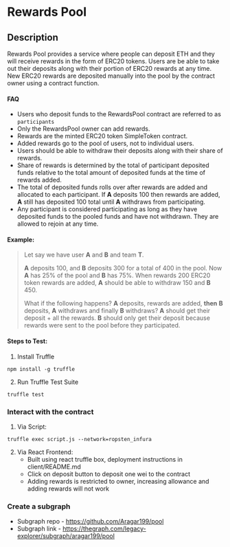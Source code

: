# Rewards Pool
## Description

Rewards Pool provides a service where people can deposit ETH and they will receive rewards in the form of ERC20 tokens. Users are be able to take out their deposits along with their portion of ERC20 rewards at any time. New ERC20 rewards are deposited manually into the pool by the contract owner using a contract function.

#### FAQ

- Users who deposit funds to the RewardsPool contract are referred to as `participants`
- Only the RewardsPool owner can add rewards.
- Rewards are the minted ERC20 token SimpleToken contract.
- Added rewards go to the pool of users, not to individual users.
- Users should be able to withdraw their deposits along with their share of rewards.
- Share of rewards is determined by the total of participant deposited funds relative to the total amount of deposited funds at the time of rewards added.
- The total of deposited funds rolls over after rewards are added and allocated to each participant. If **A** deposits 100 then rewards are added, **A** still has deposited 100 total until **A** withdraws from participating.
- Any participant is considered participating as long as they have deposited funds to the pooled funds and have not withdrawn. They are allowed to rejoin at any time.
#### Example:

> Let say we have user **A** and **B** and team **T**.
>
> **A** deposits 100, and **B** deposits 300 for a total of 400 in the pool. Now **A** has 25% of the pool and **B** has 75%. When rewards 200 ERC20 token rewards are added, **A** should be able to withdraw 150 and **B** 450.
>
> What if the following happens? **A** deposits, rewards are added, **then** **B** deposits, **A** withdraws and finally **B** withdraws?
> **A** should get their deposit + all the rewards.
> **B** should only get their deposit because rewards were sent to the pool before they participated.

#### Steps to Test:
1. Install Truffle
```
npm install -g truffle
```
2. Run Truffle Test Suite
```
truffle test
```

### Interact with the contract
1. Via Script:
  ```
  truffle exec script.js --network=ropsten_infura
  ```
2. Via React Frontend:
   - Built using react truffle box, deployment instructions in client/README.md
   - Click on deposit button to deposit one wei to the contract
   - Adding rewards is restricted to owner, increasing allowance and adding rewards will not work

### Create a subgraph
- Subgraph repo - https://github.com/Aragar199/pool
- Subgraph link - https://thegraph.com/legacy-explorer/subgraph/aragar199/pool

